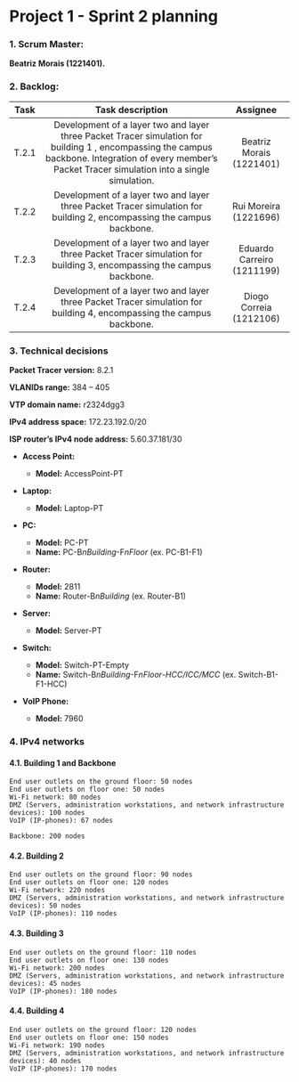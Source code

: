 # Project 1 - Sprint 2 planning #

### 1. Scrum Master: ###
**Beatriz Morais (1221401).**

### 2. Backlog: ###

| Task  |                                                                                             Task description                                                                                             |          Assignee          |
|:-----:|:--------------------------------------------------------------------------------------------------------------------------------------------------------------------------------------------------------:|:--------------------------:|
| T.2.1 | Development of a layer two and layer three Packet Tracer simulation for building 1 , encompassing the campus backbone.  Integration of every member’s Packet Tracer simulation into a single simulation. |  Beatriz Morais (1221401)  |
| T.2.2 |                                          Development of a layer two and layer three Packet Tracer simulation for building 2, encompassing the campus backbone.                                           |   Rui Moreira (1221696)    |
| T.2.3 |                                          Development of a layer two and layer three Packet Tracer simulation for building 3, encompassing the campus backbone.                                           | Eduardo Carreiro (1211199) |
| T.2.4 |                                          Development of a layer two and layer three Packet Tracer simulation for building 4, encompassing the campus backbone.                                           |  Diogo Correia (1212106)   |

### 3. Technical decisions ###

**Packet Tracer version:** 8.2.1

**VLANIDs range:** 384 – 405

**VTP domain name:** r2324dgg3

**IPv4 address space:** 172.23.192.0/20

**ISP router’s IPv4 node address:** 5.60.37.181/30

- **Access Point:**
  - **Model:** AccessPoint-PT
- **Laptop:**
  - **Model:** Laptop-PT
- **PC:**
  - **Model:** PC-PT
  - **Name:** PC-B*nBuilding*-F*nFloor* (ex. PC-B1-F1)
- **Router:**
  - **Model:** 2811
  - **Name:** Router-B*nBuilding* (ex. Router-B1)
- **Server:**
  - **Model:** Server-PT
- **Switch:**
    - **Model:** Switch-PT-Empty
    - **Name:** Switch-B*nBuilding*-F*nFloor*-*HCC/ICC/MCC* (ex. Switch-B1-F1-HCC)

- **VoIP Phone:**
  - **Model:** 7960



### 4. IPv4 networks ###
#### 4.1. Building 1 and Backbone ####

    End user outlets on the ground floor: 50 nodes
    End user outlets on floor one: 50 nodes
    Wi-Fi network: 80 nodes
    DMZ (Servers, administration workstations, and network infrastructure devices): 100 nodes
    VoIP (IP-phones): 67 nodes

    Backbone: 200 nodes

#### 4.2. Building 2 ####

    End user outlets on the ground floor: 90 nodes  
    End user outlets on floor one: 120 nodes
    Wi-Fi network: 220 nodes
    DMZ (Servers, administration workstations, and network infrastructure devices): 50 nodes
    VoIP (IP-phones): 110 nodes

#### 4.3. Building 3 ####

    End user outlets on the ground floor: 110 nodes
    End user outlets on floor one: 130 nodes
    Wi-Fi network: 200 nodes
    DMZ (Servers, administration workstations, and network infrastructure devices): 45 nodes
    VoIP (IP-phones): 180 nodes

#### 4.4. Building 4 ####

    End user outlets on the ground floor: 120 nodes
    End user outlets on floor one: 150 nodes
    Wi-Fi network: 190 nodes
    DMZ (Servers, administration workstations, and network infrastructure devices): 40 nodes
    VoIP (IP-phones): 170 nodes



